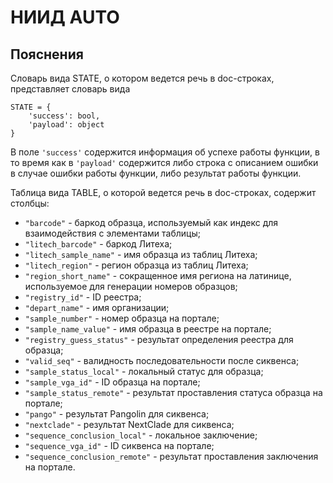# НИИД AUTO

## Пояснения

Словарь вида STATE, о котором ведется речь в doc-строках, представляет словарь вида 
```python3
STATE = {
    'success': bool,
    'payload': object
}
```

В поле `'success'` содержится информация об успехе работы функции, в то время как в `'payload'` содержится либо
строка с описанием ошибки в случае ошибки работы функции, либо результат работы функции.

Таблица вида TABLE, о которой ведется речь в doc-строках, содержит столбцы:
* `"barcode"` - баркод образца, используемый как индекс для взаимодействия с элементами таблицы;
* `"litech_barcode"` - баркод Литеха;
* `"litech_sample_name"` - имя образца из таблиц Литеха;
* `"litech_region"` - регион образца из таблиц Литеха;
* `"region_short_name"` - сокращенное имя региона на латинице, используемое для генерации номеров образцов;
* `"registry_id"` - ID реестра;
* `"depart_name"` - имя организации;
* `"sample_number"` - номер образца на портале;
* `"sample_name_value"` - имя образца в реестре на портале;
* `"registry_guess_status"` - результат определения реестра для образца;
* `"valid_seq"` - валидность последовательности после сиквенса;
* `"sample_status_local"` - локальный статус для образца;
* `"sample_vga_id"` - ID образца на портале;
* `"sample_status_remote"` - результат проставления статуса образца на портале;
* `"pango"` - результат Pangolin для сиквенса;
* `"nextclade"` - результат NextClade для сиквенса;
* `"sequence_conclusion_local"` - локальное заключение;
* `"sequence_vga_id"` - ID сиквенса на портале;
* `"sequence_conclusion_remote"` - результат проставления заключения на портале.
